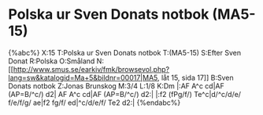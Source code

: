 # Polska ur Sven Donats notbok (MA5-15)

{%abc%}
X:15
T:Polska ur Sven Donats notbok
T:(MA5-15)
S:Efter Sven Donat
R:Polska
O:Småland
N:[[http://www.smus.se/earkiv/fmk/browsevol.php?lang=sw&katalogid=Ma+5&bildnr=00017|MA5, låt 15, sida 17]]
B:Sven Donats notbok
Z:Jonas Brunskog
M:3/4
L:1/8
K:Dm
|:AF A^c cd|AF (AP=B/^c/) d2| AF A^c cd|AF (AP=B/^c/) d2:|
|:f2 (fPg/f/) Te^c|d/^c/d/e/ f/e/f/g/ ae|f2 fg/f/ ed|^c/d/e/f/ Te2 d2:|
{%endabc%}

